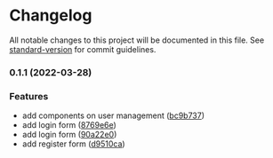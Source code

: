 # Changelog

All notable changes to this project will be documented in this file. See [standard-version](https://github.com/conventional-changelog/standard-version) for commit guidelines.

### 0.1.1 (2022-03-28)


### Features

* add components on user management ([bc9b737](https://github.com/My-Own-Personal-Test/JoinanTest/commit/bc9b73771c65caa6985399a6e13931744e9a4f16))
* add login form ([8769e6e](https://github.com/My-Own-Personal-Test/JoinanTest/commit/8769e6ebd11f6ac232ba858f170d0f9443c052a5))
* add login form ([90a22e0](https://github.com/My-Own-Personal-Test/JoinanTest/commit/90a22e0ed608f17472a85e8ae9a4c0439fbad71b))
* add register form ([d9510ca](https://github.com/My-Own-Personal-Test/JoinanTest/commit/d9510cab8ebf2efdeeb1720937abf4bde995e5b9))
